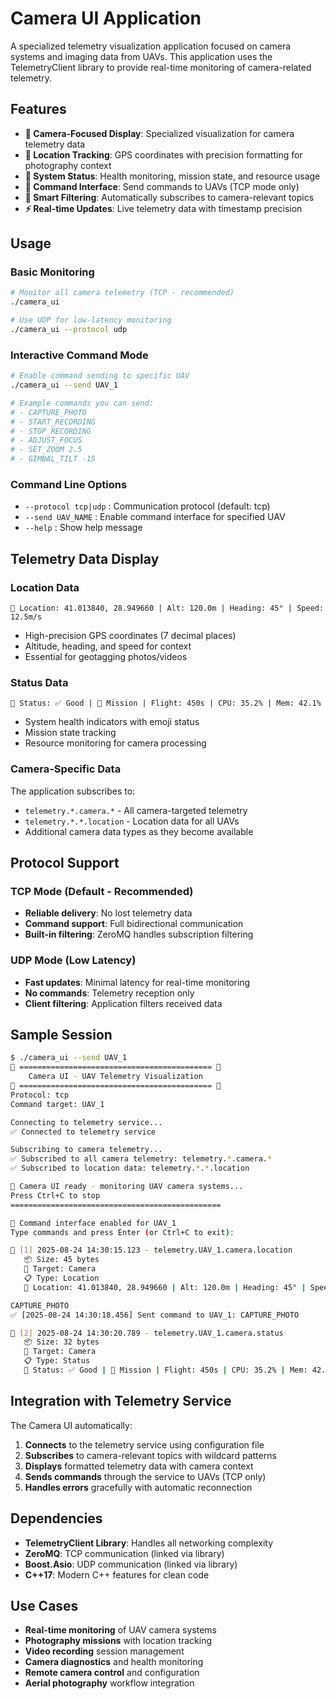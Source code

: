 # Camera UI Application

A specialized telemetry visualization application focused on camera systems and imaging data from UAVs. This application uses the TelemetryClient library to provide real-time monitoring of camera-related telemetry.

## Features

- **📸 Camera-Focused Display**: Specialized visualization for camera telemetry data
- **📍 Location Tracking**: GPS coordinates with precision formatting for photography context
- **🔋 System Status**: Health monitoring, mission state, and resource usage
- **📡 Command Interface**: Send commands to UAVs (TCP mode only)
- **🎯 Smart Filtering**: Automatically subscribes to camera-relevant topics
- **⚡ Real-time Updates**: Live telemetry data with timestamp precision

## Usage

### Basic Monitoring
```bash
# Monitor all camera telemetry (TCP - recommended)
./camera_ui

# Use UDP for low-latency monitoring
./camera_ui --protocol udp
```

### Interactive Command Mode
```bash
# Enable command sending to specific UAV
./camera_ui --send UAV_1

# Example commands you can send:
# - CAPTURE_PHOTO
# - START_RECORDING
# - STOP_RECORDING
# - ADJUST_FOCUS
# - SET_ZOOM 2.5
# - GIMBAL_TILT -15
```

### Command Line Options
- `--protocol tcp|udp` : Communication protocol (default: tcp)
- `--send UAV_NAME` : Enable command interface for specified UAV
- `--help` : Show help message

## Telemetry Data Display

### Location Data
```
📍 Location: 41.013840, 28.949660 | Alt: 120.0m | Heading: 45° | Speed: 12.5m/s
```
- High-precision GPS coordinates (7 decimal places)
- Altitude, heading, and speed for context
- Essential for geotagging photos/videos

### Status Data
```
🔋 Status: ✅ Good | 🎯 Mission | Flight: 450s | CPU: 35.2% | Mem: 42.1%
```
- System health indicators with emoji status
- Mission state tracking
- Resource monitoring for camera processing

### Camera-Specific Data
The application subscribes to:
- `telemetry.*.camera.*` - All camera-targeted telemetry
- `telemetry.*.*.location` - Location data for all UAVs
- Additional camera data types as they become available

## Protocol Support

### TCP Mode (Default - Recommended)
- **Reliable delivery**: No lost telemetry data
- **Command support**: Full bidirectional communication
- **Built-in filtering**: ZeroMQ handles subscription filtering

### UDP Mode (Low Latency)
- **Fast updates**: Minimal latency for real-time monitoring
- **No commands**: Telemetry reception only
- **Client filtering**: Application filters received data

## Sample Session

```bash
$ ./camera_ui --send UAV_1
📸 =========================================== 📸
    Camera UI - UAV Telemetry Visualization
📸 =========================================== 📸
Protocol: tcp
Command target: UAV_1

Connecting to telemetry service...
✅ Connected to telemetry service

Subscribing to camera telemetry...
✅ Subscribed to all camera telemetry: telemetry.*.camera.*
✅ Subscribed to location data: telemetry.*.*.location

🎥 Camera UI ready - monitoring UAV camera systems...
Press Ctrl+C to stop
===============================================

📡 Command interface enabled for UAV_1
Type commands and press Enter (or Ctrl+C to exit):

📡 [1] 2025-08-24 14:30:15.123 - telemetry.UAV_1.camera.location
   📦 Size: 45 bytes
   🎯 Target: Camera
   📋 Type: Location
   📍 Location: 41.013840, 28.949660 | Alt: 120.0m | Heading: 45° | Speed: 12.5m/s

CAPTURE_PHOTO
✅ [2025-08-24 14:30:18.456] Sent command to UAV_1: CAPTURE_PHOTO

📡 [2] 2025-08-24 14:30:20.789 - telemetry.UAV_1.camera.status
   📦 Size: 32 bytes
   🎯 Target: Camera
   📋 Type: Status
   🔋 Status: ✅ Good | 🎯 Mission | Flight: 450s | CPU: 35.2% | Mem: 42.1%
```

## Integration with Telemetry Service

The Camera UI automatically:
1. **Connects** to the telemetry service using configuration file
2. **Subscribes** to camera-relevant topics with wildcard patterns
3. **Displays** formatted telemetry data with camera context
4. **Sends commands** through the service to UAVs (TCP only)
5. **Handles errors** gracefully with automatic reconnection

## Dependencies

- **TelemetryClient Library**: Handles all networking complexity
- **ZeroMQ**: TCP communication (linked via library)
- **Boost.Asio**: UDP communication (linked via library)
- **C++17**: Modern C++ features for clean code

## Use Cases

- **Real-time monitoring** of UAV camera systems
- **Photography missions** with location tracking
- **Video recording** session management
- **Camera diagnostics** and health monitoring
- **Remote camera control** and configuration
- **Aerial photography** workflow integration
